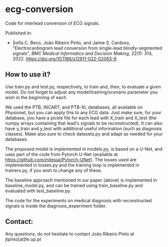 # ecg-conversion

Code for interlead conversion of ECG signals.

Published in:
- Sofia C. Beco, João Ribeiro Pinto, and Jaime S. Cardoso, "Electrocardiogram lead conversion from single-lead blindly-segmented signals",
*BMC Medical Informatics and Decision Making*, 22(1): 314, 2022.
https://doi.org/10.1186/s12911-022-02063-6


## How to use it?

Use train.py and test.py, respectively, to train and, then, to evaluate a given model. Do not forget to adjust any model/training/scenario parameter you wish in the beginning of each 

We used the PTB, INCART, and PTB-XL databases, all available on Physionet, but you can apply this to any ECG data. Just make sure, for your database, you have a pickle file for each lead with X_train and X_test (the numpy arrays containing that lead's signals to be reconstructed). It can also have y_train and y_test with additional useful information (such as diagnosis classes). Make also sure to check datasets.py and adapt as needed for your databases.

The proposed model is implemented in models.py, is based on a U-Net, and uses part of the code from Pytorch U-Net (available at https://github.com/milesial/Pytorch-UNet). The losses used are implemented in losses.py and the training loop is implemented in trainers.py, if you wish to change any of these. 

The baseline approach mentioned in our paper (above) is implemented in baseline_model.py, and can be trained using train_baseline.py and evaluated with test_baseline.py.

The code for the experiments on medical diagnosis with reconstructed signals is inside the diagnosis_experiment folder. 



## Contact:

Any questions, do not hesitate to contact João Ribeiro Pinto at jtpinto\[at\]fe.up.pt




